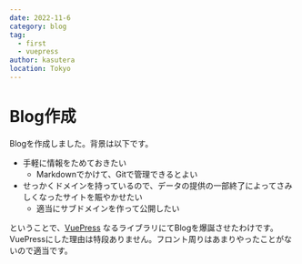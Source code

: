```yaml
---
date: 2022-11-6
category: blog
tag:
  - first
  - vuepress
author: kasutera
location: Tokyo
---
```


# Blog作成

Blogを作成しました。背景は以下です。

- 手軽に情報をためておきたい
    - Markdownでかけて、Gitで管理できるとよい
- せっかくドメインを持っているので、データの提供の一部終了によってさみしくなったサイトを賑やかせたい
    - 適当にサブドメインを作って公開したい

ということで、[VuePress](https://github.com/vuejs/vuepress) なるライブラリにてBlogを爆誕させたわけです。
VuePressにした理由は特段ありません。フロント周りはあまりやったことがないので適当です。
